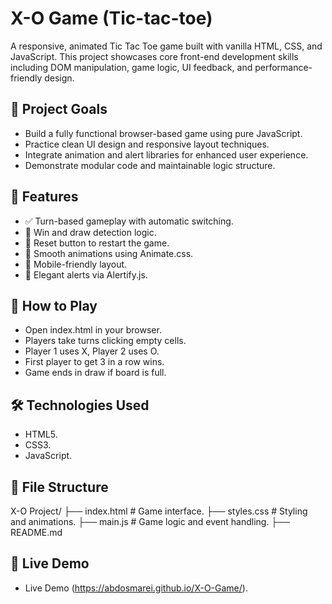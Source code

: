 # X-O Game (Tic-tac-toe)

A responsive, animated Tic Tac Toe game built with vanilla HTML, CSS, and JavaScript. This project showcases core front-end development skills including DOM manipulation, game logic, UI feedback, and performance-friendly design.

## 🎯 Project Goals

- Build a fully functional browser-based game using pure JavaScript.
- Practice clean UI design and responsive layout techniques.
- Integrate animation and alert libraries for enhanced user experience.
- Demonstrate modular code and maintainable logic structure.

## 🧩 Features

- ✅ Turn-based gameplay with automatic switching.
- 🧠 Win and draw detection logic.
- 🔁 Reset button to restart the game.
- 🎉 Smooth animations using Animate.css.
- 📱 Mobile-friendly layout.
- 🔔 Elegant alerts via Alertify.js.

## 🚀 How to Play

- Open index.html in your browser.
- Players take turns clicking empty cells.
- Player 1 uses X, Player 2 uses O.
- First player to get 3 in a row wins.
- Game ends in draw if board is full.

## 🛠️ Technologies Used

- HTML5.
- CSS3.
- JavaScript.

## 📁 File Structure

X-O Project/
├── index.html       # Game interface.
├── styles.css       # Styling and animations.
├── main.js          # Game logic and event handling.
├── README.md   

## 🔗 Live Demo

- Live Demo (https://abdosmarei.github.io/X-O-Game/).
